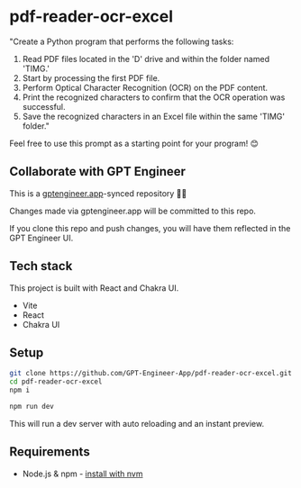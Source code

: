 # pdf-reader-ocr-excel

"Create a Python program that performs the following tasks:
1. Read PDF files located in the 'D' drive and within the folder named 'TIMG.'
2. Start by processing the first PDF file.
3. Perform Optical Character Recognition (OCR) on the PDF content.
4. Print the recognized characters to confirm that the OCR operation was successful.
5. Save the recognized characters in an Excel file within the same 'TIMG' folder."

Feel free to use this prompt as a starting point for your program! 😊

## Collaborate with GPT Engineer

This is a [gptengineer.app](https://gptengineer.app)-synced repository 🌟🤖

Changes made via gptengineer.app will be committed to this repo.

If you clone this repo and push changes, you will have them reflected in the GPT Engineer UI.

## Tech stack

This project is built with React and Chakra UI.

- Vite
- React
- Chakra UI

## Setup

```sh
git clone https://github.com/GPT-Engineer-App/pdf-reader-ocr-excel.git
cd pdf-reader-ocr-excel
npm i
```

```sh
npm run dev
```

This will run a dev server with auto reloading and an instant preview.

## Requirements

- Node.js & npm - [install with nvm](https://github.com/nvm-sh/nvm#installing-and-updating)
